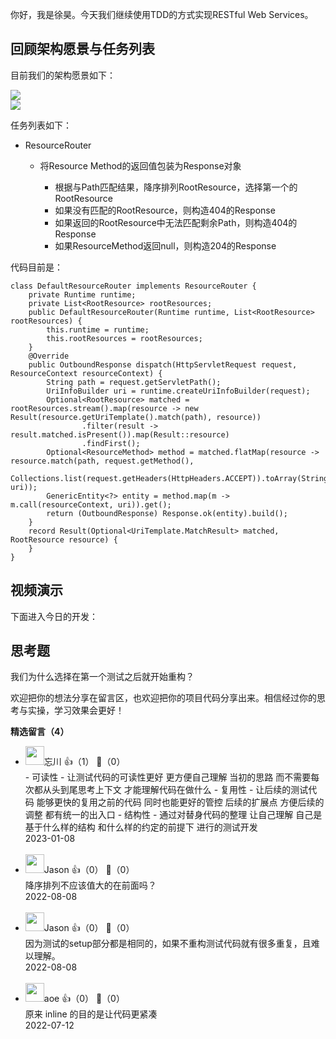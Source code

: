 你好，我是徐昊。今天我们继续使用TDD的方式实现RESTful Web Services。

## 回顾架构愿景与任务列表

目前我们的架构愿景如下：

![](https://static001.geekbang.org/resource/image/59/24/59ee2d534a4ae87623a736157e848924.jpg?wh=2284x1285)  
![](https://static001.geekbang.org/resource/image/2e/a4/2ef7e84ba450b36d1df67cfce9e61da4.jpg?wh=2284x1285)

任务列表如下：

- ResourceRouter
  
  - 将Resource Method的返回值包装为Response对象
    
    - 根据与Path匹配结果，降序排列RootResource，选择第一个的RootResource
    - 如果没有匹配的RootResource，则构造404的Response
    - 如果返回的RootResource中无法匹配剩余Path，则构造404的Response
    - 如果ResourceMethod返回null，则构造204的Response

代码目前是：

```
class DefaultResourceRouter implements ResourceRouter {
    private Runtime runtime;
    private List<RootResource> rootResources;
    public DefaultResourceRouter(Runtime runtime, List<RootResource> rootResources) {
        this.runtime = runtime;
        this.rootResources = rootResources;
    }
    @Override
    public OutboundResponse dispatch(HttpServletRequest request, ResourceContext resourceContext) {
        String path = request.getServletPath();
        UriInfoBuilder uri = runtime.createUriInfoBuilder(request);
        Optional<RootResource> matched = rootResources.stream().map(resource -> new Result(resource.getUriTemplate().match(path), resource))
                .filter(result -> result.matched.isPresent()).map(Result::resource)
                .findFirst();
        Optional<ResourceMethod> method = matched.flatMap(resource -> resource.match(path, request.getMethod(),
                Collections.list(request.getHeaders(HttpHeaders.ACCEPT)).toArray(String[]::new), uri));
        GenericEntity<?> entity = method.map(m -> m.call(resourceContext, uri)).get();
        return (OutboundResponse) Response.ok(entity).build();
    }
    record Result(Optional<UriTemplate.MatchResult> matched, RootResource resource) {
    }
}

```

## 视频演示

下面进入今日的开发：

## 思考题

我们为什么选择在第一个测试之后就开始重构？

欢迎把你的想法分享在留言区，也欢迎把你的项目代码分享出来。相信经过你的思考与实操，学习效果会更好！
<div><strong>精选留言（4）</strong></div><ul>
<li><img src="https://static001.geekbang.org/account/avatar/00/20/a8/66/e2781d4a.jpg" width="30px"><span>忘川</span> 👍（1） 💬（0）<div>- 可读性
	- 让测试代码的可读性更好 更方便自己理解 当初的思路 而不需要每次都从头到尾思考上下文 才能理解代码在做什么
- 复用性
	- 让后续的测试代码 能够更快的复用之前的代码 同时也能更好的管控 后续的扩展点 方便后续的调整 都有统一的出入口
- 结构性
	- 通过对替身代码的整理 让自己理解 自己是基于什么样的结构 和什么样的约定的前提下 进行的测试开发
</div>2023-01-08</li><br/><li><img src="https://static001.geekbang.org/account/avatar/00/17/0d/fe/4e5ba578.jpg" width="30px"><span>Jason</span> 👍（0） 💬（0）<div>降序排列不应该值大的在前面吗？</div>2022-08-08</li><br/><li><img src="https://static001.geekbang.org/account/avatar/00/17/0d/fe/4e5ba578.jpg" width="30px"><span>Jason</span> 👍（0） 💬（0）<div>因为测试的setup部分都是相同的，如果不重构测试代码就有很多重复，且难以理解。</div>2022-08-08</li><br/><li><img src="https://static001.geekbang.org/account/avatar/00/11/1d/de/62bfa83f.jpg" width="30px"><span>aoe</span> 👍（0） 💬（0）<div>原来 inline 的目的是让代码更紧凑</div>2022-07-12</li><br/>
</ul>